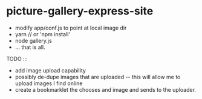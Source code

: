 # picture-gallery-express-site

- modify app/conf.js to point at local image dir
- yarn // or 'npm install'
- node gallery.js
- ... that is all. 


TODO :::
- add image upload capability
- possibly de-dupe images that are uploaded
-- this will allow me to upload images I find online
- create a bookmarklet the chooses and image and sends to the uploader.